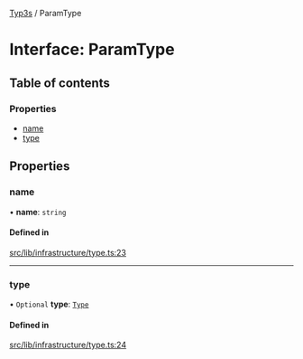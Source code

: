 [Typ3s](../README.md) / ParamType

# Interface: ParamType

## Table of contents

### Properties

- [name](ParamType.md#name)
- [type](ParamType.md#type)

## Properties

### name

• **name**: `string`

#### Defined in

[src/lib/infrastructure/type.ts:23](https://github.com/data7expressions/typ3s/blob/6c66c76/src/lib/infrastructure/type.ts#L23)

___

### type

• `Optional` **type**: [`Type`](../classes/Type.md)

#### Defined in

[src/lib/infrastructure/type.ts:24](https://github.com/data7expressions/typ3s/blob/6c66c76/src/lib/infrastructure/type.ts#L24)
